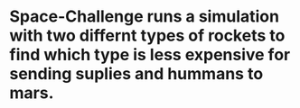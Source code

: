 # Space-Challenge runs a simulation with two differnt types of rockets to find which type is less expensive for sending suplies and hummans to mars. 
